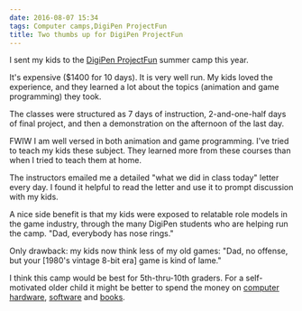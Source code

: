 ```yaml
---
date: 2016-08-07 15:34
tags: Computer camps,DigiPen ProjectFun
title: Two thumbs up for DigiPen ProjectFun
---
```


I sent my kids to the [DigiPen ProjectFun](https://projectfun.digipen.edu/)
summer camp this year.

It's expensive ($1400 for 10 days). It is very well run. My kids loved the
experience, and they learned a lot about the topics (animation and game
programming) they took.

The classes were structured as 7 days of instruction, 2-and-one-half days of
final project, and then a demonstration on the afternoon of the last day.

FWIW I am well versed in both animation and game programming. I've tried to
teach my kids these subject. They learned more from these courses than when I
tried to teach them at home.

The instructors emailed me a detailed "what we did in class today" letter
every day. I found it helpful to read the letter and use it to prompt
discussion with my kids.

A nice side benefit is that my kids were exposed to relatable role models in
the game industry, through the many DigiPen students who are helping run the
camp. "Dad, everybody has nose rings."

Only drawback: my kids now think less of my old games: "Dad, no offense, but
your [1980's vintage 8-bit era] game is kind of lame."

I think this camp would be best for 5th-thru-10th graders. For a self-
motivated older child it might be better to spend the money on
[computer hardware](https://www.htcvive.com/us/),
[software](https://pixologic.com/) and
[books](http://gameprogrammingpatterns.com/).
